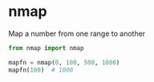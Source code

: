 # nmap

Map a number from one range to another

```python
from nmap import nmap

mapfn = nmap(0, 100, 500, 1000)
mapfn(100)  # 1000
```
